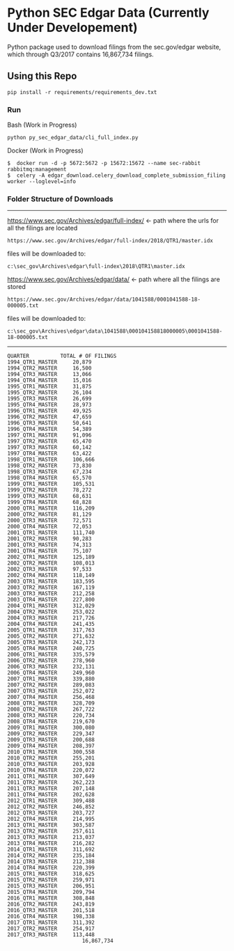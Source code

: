 Python SEC Edgar Data (Currently Under Developement)
=============

Python package used to download filings from the sec.gov/edgar website, which through Q3/2017 contains 16,867,734 filings.


Using this Repo
---------------

    pip install -r requirements/requirements_dev.txt

### Run

Bash (Work in Progress)

    python py_sec_edgar_data/cli_full_index.py

Docker (Work in Progress)

    $  docker run -d -p 5672:5672 -p 15672:15672 --name sec-rabbit rabbitmq:management
    $  celery -A edgar_download.celery_download_complete_submission_filing worker --loglevel=info

### Folder Structure of Downloads
---------------

https://www.sec.gov/Archives/edgar/full-index/ <- path where the urls for all the filings are located

    https://www.sec.gov/Archives/edgar/full-index/2018/QTR1/master.idx

files will be downloaded to:

    c:\sec_gov\Archives\edgar\full-index\2018\QTR1\master.idx


https://www.sec.gov/Archives/edgar/data/ <- path where all the filings are stored

    https://www.sec.gov/Archives/edgar/data/1041588/0001041588-18-000005.txt

files will be downloaded to:

    c:\sec_gov\Archives\edgar\data\1041588\000104158818000005\0001041588-18-000005.txt

---------------

    QUARTER	         TOTAL # OF FILINGS
    1994_QTR1_MASTER	 20,879
    1994_QTR2_MASTER	 16,500
    1994_QTR3_MASTER	 13,066
    1994_QTR4_MASTER	 15,016
    1995_QTR1_MASTER	 31,875
    1995_QTR2_MASTER	 26,104
    1995_QTR3_MASTER	 26,699
    1995_QTR4_MASTER	 28,973
    1996_QTR1_MASTER	 49,925
    1996_QTR2_MASTER	 47,659
    1996_QTR3_MASTER	 50,641
    1996_QTR4_MASTER	 54,389
    1997_QTR1_MASTER	 91,096
    1997_QTR2_MASTER	 65,470
    1997_QTR3_MASTER	 60,142
    1997_QTR4_MASTER	 63,422
    1998_QTR1_MASTER	 106,666
    1998_QTR2_MASTER	 73,830
    1998_QTR3_MASTER	 67,234
    1998_QTR4_MASTER	 65,570
    1999_QTR1_MASTER	 105,531
    1999_QTR2_MASTER	 78,272
    1999_QTR3_MASTER	 68,631
    1999_QTR4_MASTER	 68,828
    2000_QTR1_MASTER	 116,209
    2000_QTR2_MASTER	 81,129
    2000_QTR3_MASTER	 72,571
    2000_QTR4_MASTER	 72,053
    2001_QTR1_MASTER	 111,740
    2001_QTR2_MASTER	 90,283
    2001_QTR3_MASTER	 74,313
    2001_QTR4_MASTER	 75,107
    2002_QTR1_MASTER	 125,189
    2002_QTR2_MASTER	 108,013
    2002_QTR3_MASTER	 97,533
    2002_QTR4_MASTER	 118,149
    2003_QTR1_MASTER	 183,595
    2003_QTR2_MASTER	 167,119
    2003_QTR3_MASTER	 212,258
    2003_QTR4_MASTER	 227,800
    2004_QTR1_MASTER	 312,029
    2004_QTR2_MASTER	 253,022
    2004_QTR3_MASTER	 217,726
    2004_QTR4_MASTER	 241,435
    2005_QTR1_MASTER	 317,763
    2005_QTR2_MASTER	 271,632
    2005_QTR3_MASTER	 242,173
    2005_QTR4_MASTER	 240,725
    2006_QTR1_MASTER	 335,579
    2006_QTR2_MASTER	 278,960
    2006_QTR3_MASTER	 232,131
    2006_QTR4_MASTER	 249,960
    2007_QTR1_MASTER	 339,880
    2007_QTR2_MASTER	 289,083
    2007_QTR3_MASTER	 252,072
    2007_QTR4_MASTER	 256,468
    2008_QTR1_MASTER	 328,709
    2008_QTR2_MASTER	 267,722
    2008_QTR3_MASTER	 220,734
    2008_QTR4_MASTER	 219,670
    2009_QTR1_MASTER	 300,080
    2009_QTR2_MASTER	 229,347
    2009_QTR3_MASTER	 200,688
    2009_QTR4_MASTER	 208,397
    2010_QTR1_MASTER	 300,558
    2010_QTR2_MASTER	 255,201
    2010_QTR3_MASTER	 203,928
    2010_QTR4_MASTER	 220,072
    2011_QTR1_MASTER	 307,649
    2011_QTR2_MASTER	 262,223
    2011_QTR3_MASTER	 207,148
    2011_QTR4_MASTER	 202,628
    2012_QTR1_MASTER	 309,488
    2012_QTR2_MASTER	 246,852
    2012_QTR3_MASTER	 203,727
    2012_QTR4_MASTER	 214,995
    2013_QTR1_MASTER	 303,587
    2013_QTR2_MASTER	 257,611
    2013_QTR3_MASTER	 213,037
    2013_QTR4_MASTER	 216,282
    2014_QTR1_MASTER	 311,692
    2014_QTR2_MASTER	 235,184
    2014_QTR3_MASTER	 212,388
    2014_QTR4_MASTER	 220,399
    2015_QTR1_MASTER	 318,625
    2015_QTR2_MASTER	 259,971
    2015_QTR3_MASTER	 206,951
    2015_QTR4_MASTER	 209,794
    2016_QTR1_MASTER	 308,848
    2016_QTR2_MASTER	 243,819
    2016_QTR3_MASTER	 201,518
    2016_QTR4_MASTER	 198,338
    2017_QTR1_MASTER	 311,392
    2017_QTR2_MASTER	 254,917
    2017_QTR3_MASTER	 113,448
                            16,867,734
